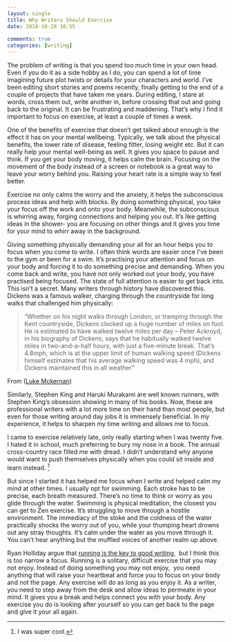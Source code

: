 ```yaml
---  
layout: single  
title: Why Writers Should Exercise  
date: 2018-10-28 16:55  
  
comments: true  
categories: [writing]  
---  
```


The problem of writing is that you spend too much time in your own head. Even if you do it as a side hobby as I do, you can spend a lot of time imagining future plot twists or details for your characters and world. I’ve been editing short stories and poems recently, finally getting to the end of a couple of projects that have taken me years. During editing, I stare at words, cross them out, write another in, before crossing that out and going back to the original. It can be frustrating and maddening. That’s why I find it important to focus on exercise, at least a couple of times a week.  
<!--more-->  


One of the benefits of exercise that doesn’t get talked about enough is the effect it has on your mental wellbeing. Typically, we talk about the physical benefits, the lower rate of disease, feeling fitter, losing weight etc. But it can really help your mental well-being as well. It gives you space to pause and think. If you get your body moving, it helps calm the brain. Focusing on the movement of the body instead of a screen or notebook is a great way to leave your worry behind you. Raising your heart rate is a simple way to feel better.<br />  

Exercise no only calms the worry and the anxiety, it helps the subconscious process ideas and help with blocks. By doing something physical, you take your focus off the work and onto your body. Meanwhile, the subconscious is whirring away,  forging connections and helping you out. It’s like getting ideas in the shower- you are focusing on other things and it gives you time for your mind to whirr away in the background.  

Giving something physically demanding your all for an hour helps you to focus when you come to write. I often think words are easier once I’ve been to the gym or been for a swim. It’s practising your attention and focus on your body and forcing it to do something precise and demanding. When you come back and write, you have not only worked out your body, you have practised being focused. The state of full attention is easier to get back into. <br />
This isn’t a secret. Many writers through history have discovered this. Dickens was a famous walker, charging through the countryside for long walks that challenged him physically:  

>	“Whether on his night walks through London, or tramping through the Kent countryside, Dickens clocked up a huge 		number of miles on foot. He is estimated to have walked twelve miles per day – Peter Ackroyd, in his biography of 		Dickens, says that he habitually walked twelve miles in two-and-a-half hours, with just a five-minute break. That’s 		4.8mph, which is at the upper limit of human walking speed (Dickens himself estimates that his average walking speed was 4 mph), and Dickens maintained this in all weather”  

 From (<a href="http://lukemckernan.com/2013/06/09/walking-with-charles-dickens/]">Luke Mckernan</a>)  

Similarly, Stephen King and Haruki Murakami are well known runners, with Stephen King’s obsession showing in many of his books. Now, these are professional writers with a lot more time on their hand than most people, but even for those writing around day jobs it is immensely beneficial. In my experience, it helps to sharpen my time writing and allows me to focus.   

I came to exercise relatively late, only really starting when I was twenty five. I hated it in school, much preferring to bury my nose in a book. The annual cross-country race filled me with dread. I didn’t understand why anyone would want to push themselves physically when you could sit inside and learn instead. [^1]    

But since I started it has helped me focus when I write and helped calm my mind at other times. I usually opt for swimming. Each stroke has to be precise, each breath measured. There’s no time to think or worry as you glide through the water. Swimming is physical meditation, the closest you can get to Zen exercise. It’s struggling to move through a hostile environment. The immediacy of the stoke and the coldness of the water practically shocks the worry out of you, while your thumping heart drowns out any stray thoughts. It’s calm under the water as you move through it. You can’t hear anything but the muffled voices of another realm up above.   


Ryan Holliday argue that <a href="https://medium.com/the-mission/the-timeless-link-between-writing-and-running-and-why-it-makes-for-better-work-5be232e40c2">running is the key to good writing</a>,  but I think this is too narrow a focus. Running is a solitary, difficult exercise that you may not enjoy. Instead of doing something you may not enjoy,  you need anything that will raise your heartbeat and force you to focus on your body and not the page. Any exercise will do as long as you enjoy it. As a writer, you need to step away from the desk and allow ideas to permeate in your mind. It gives you a break and helps connect you with your body. Any exercise you do is looking after yourself so you can get back to the page and give it your all again.  

[^1]: I was super cool.
